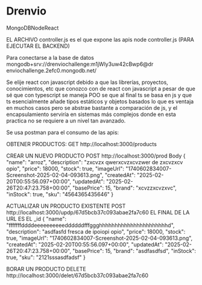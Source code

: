 # Drenvio
MongoDBNodeReact

EL ARCHIVO controller.js es el que expone las apis
node controller.js (PARA EJECUTAR EL BACKEND)


Para conectarse a la base de datos
mongodb+srv://drenviochallenge:m1jWly3uw42cBwp6@dr
enviochallenge.2efc0.mongodb.net/

Se elije react con javascript debido a que las librerías, proyectos, conocimientos, etc que conozco con de react con javascript a pesar de que sé que con typescript se maneja POO se que al final ts se basa en js y que ts esencialmente añade tipos estáticos y objetos basados lo que es ventaja en muchos casos pero se abstrae bastante a comparación de js, y el encapsulamiento serviría en sistemas más complejos donde en esta practica no se requiere a un nivel tan avanzado.

Se usa postman para el consumo de las apis:

OBTENER PRODUCTOS:
GET
http://localhost:3000/products

CREAR UN NUEVO PRODUCTO 
POST
http://localhost:3000/prod
Body
{
"name": "arroz",
"description": "zxcvzx qwerxcvzxcvzwer de zxcvzxcv opio",
"price": 18000,
"stock": true,
"imageUrl": "1740602834007-Screenshot-2025-02-04-093613.png",
"createdAt": "2025-02-20T00:55:56.097+00:00",
"updatedAt": "2025-02-26T20:47:23.758+00:00",
"basePrice": 15,
"brand": "xcvzzxcvzxvc",
"inStock": true,
"sku": "4564365435646"
}

ACTUALIZAR UN PRODUCTO EXISTENTE
POST
http://localhost:3000/updp/67d5bcb37c093abae2fa7c60
EL FINAL DE LA URL ES EL _id
{
"name": "fffffffddddeeeeeeeeeeddddddfffggghhhhhhhhhhhhhhhhhhhhhhd",
"description": "asdfasfd fresca de ipoiopi opio",
"price": 18000,
"stock": true,
"imageUrl": "1740602834007-Screenshot-2025-02-04-093613.png",
"createdAt": "2025-02-20T00:55:56.097+00:00",
"updatedAt": "2025-02-26T20:47:23.758+00:00",
"basePrice": 15,
"brand": "asdfasdfsd",
"inStock": true,
"sku": "2121sssasdfadsf"
}

BORAR UN PRODUCTO
DELETE
http://localhost:3000/delet/67d5bcb37c093abae2fa7c60
